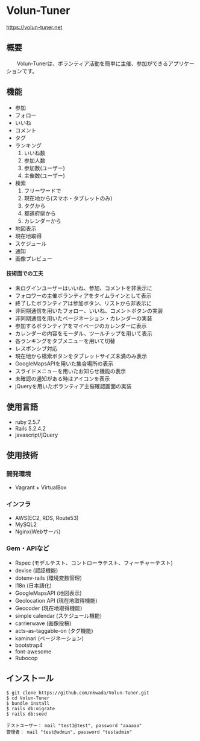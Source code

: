 # Volun-Tuner
<https://volun-tuner.net>

## 概要
　　Volun-Tunerは、ボランティア活動を簡単に主催、参加ができるアプリケーションです。

## 機能
- 参加
- フォロー
- いいね
- コメント
- タグ
- ランキング
  1. いいね数
  1. 参加人数
  1. 参加数(ユーザー)
  1. 主催数(ユーザー)
- 検索
  1. フリーワードで
  1. 現在地から(スマホ・タブレットのみ)
  1. タグから
  1. 都道府県から
  1. カレンダーから
- 地図表示
- 現在地取得
- スケジュール
- 通知
- 画像プレビュー
  
#### 技術面での工夫
- 未ログインユーザーはいいね、参加、コメントを非表示に
- フォロワーの主催ボランティアをタイムラインとして表示
- 終了したボランティアは参加ボタン、リストから非表示に
- 非同期通信を用いたフォロー、いいね、コメントボタンの実装
- 非同期通信を用いたページネーション・カレンダーの実装
- 参加するボランティアをマイページのカレンダーに表示
- カレンダーの内容をモーダル、ツールチップを用いて表示
- 各ランキングをタブメニューを用いて切替
- レスポンシブ対応
- 現在地から検索ボタンをタブレットサイズ未満のみ表示
- GoogleMapsAPIを用いた集合場所の表示
- スライドメニューを用いたお知らせ機能の表示
- 未確認の通知がある時はアイコンを表示
- jQueryを用いたボランティア主催確認画面の実装

## 使用言語

- ruby 2.5.7
- Rails 5.2.4.2
- javascript/jQuery
  
## 使用技術
### 開発環境

- Vagrant + VirtualBox


### インフラ
- AWS(EC2, RDS, Route53)
- MySQL2
- Nginx(Webサーバ)

###  Gem・APIなど
- Rspec (モデルテスト、コントローラテスト、フィーチャーテスト)
- devise (認証機能)
- dotenv-rails (環境変数管理)
- I18n (日本語化)
- GoogleMapsAPI (地図表示)
- Geolocation API (現在地取得機能)
- Geocoder (現在地取得機能)
- simple calendar (スケジュール機能)
- carrierwave (画像投稿)
- acts-as-taggable-on (タグ機能)
- kaminari (ページネーション)
- bootstrap4
- font-awesome
- Rubocop

## インストール　
```
$ git clone https://github.com/nkwada/Volun-Tuner.git
$ cd Volun-Tuner
$ bundle install
$ rails db:migrate
$ rails db:seed

テストユーザー： mail "test1@test", password "aaaaaa"
管理者： mail "test@admin", password "testadmin"
```
